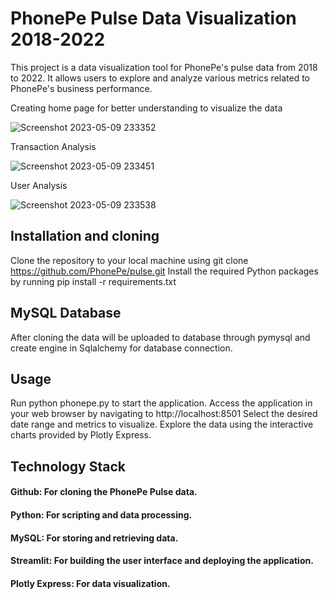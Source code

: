 # PhonePe Pulse Data Visualization 2018-2022
This project is a data visualization tool for PhonePe's pulse data from 2018 to 2022. It allows users to explore and analyze various metrics related to PhonePe's business performance.

Creating home page for better understanding to visualize the data

![Screenshot 2023-05-09 233352](https://github.com/SRIDHAR3131/PhonePe-Pulse-2018-2022-Data-Visualization/assets/68391060/be785406-8cba-4f39-acdc-dcaa1c45ee04)

Transaction Analysis

![Screenshot 2023-05-09 233451](https://github.com/SRIDHAR3131/PhonePe-Pulse-2018-2022-Data-Visualization/assets/68391060/28b27c62-f6c7-45fd-8de6-cc6c3b28a820)

User Analysis

![Screenshot 2023-05-09 233538](https://github.com/SRIDHAR3131/PhonePe-Pulse-2018-2022-Data-Visualization/assets/68391060/c049db6a-c41d-4b2a-ba17-80c1813379ea)


## Installation and cloning
Clone the repository to your local machine using git clone https://github.com/PhonePe/pulse.git
Install the required Python packages by running pip install -r requirements.txt

## MySQL Database
After cloning the data will be uploaded to database through pymysql and create engine in Sqlalchemy for database connection.

## Usage
Run python phonepe.py to start the application.
Access the application in your web browser by navigating to http://localhost:8501
Select the desired date range and metrics to visualize.
Explore the data using the interactive charts provided by Plotly Express.

## Technology Stack
#### Github: For cloning the PhonePe Pulse data.
#### Python: For scripting and data processing.
#### MySQL: For storing and retrieving data.
#### Streamlit: For building the user interface and deploying the application.
#### Plotly Express: For data visualization.

